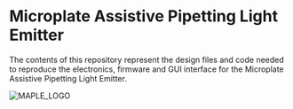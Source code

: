 # Microplate Assistive Pipetting Light Emitter

The contents of this repository represent the design files and code needed to reproduce the electronics, firmware and GUI interface for the Microplate Assistive Pipetting Light Emitter. 

![MAPLE_LOGO](https://github.com/pierrebaillargeon/Microplate-Assistive-Pipetting-Light-Emitter/blob/master/M.A.P.L.E.-Logo.png)

